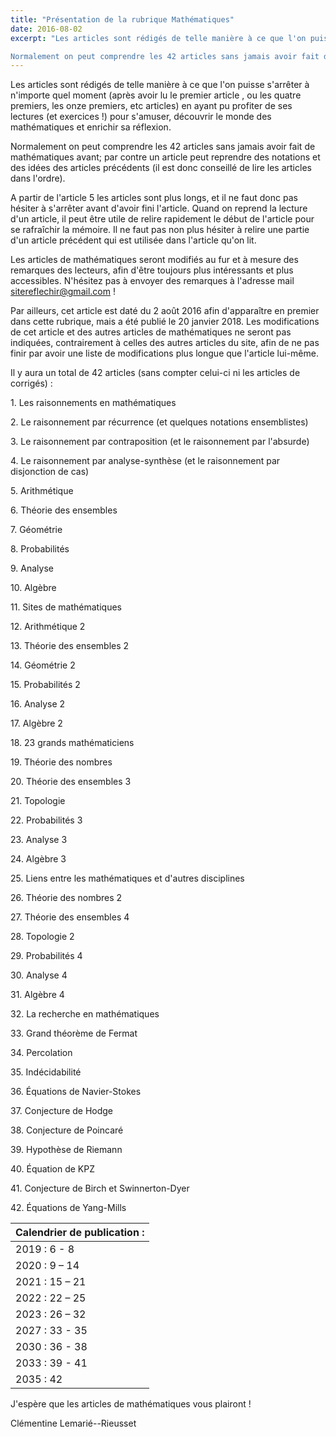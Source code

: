 ```yaml
---
title: "Présentation de la rubrique Mathématiques"
date: 2016-08-02
excerpt: "Les articles sont rédigés de telle manière à ce que l'on puisse s'arrêter à n'importe quel moment (après avoir lu le premier article , ou les quatre premiers, les onze premiers, etc articles) en ayant pu profiter de ses lectures (et exercices !) pour s'amuser, découvrir le monde des mathématiques et enrichir sa réflexion.

Normalement on peut comprendre les 42 articles sans jamais avoir fait de mathématiques avant; par contre un article peut reprendre des notations et des idées des articles précédents (il est donc conseillé de lire les articles dans l'ordre)..."
---
```


Les articles sont rédigés de telle manière à ce que l'on puisse s'arrêter à n'importe quel moment (après avoir lu le premier article , ou les quatre premiers, les onze premiers, etc articles) en ayant pu profiter de ses lectures (et exercices !) pour s'amuser, découvrir le monde des mathématiques et enrichir sa réflexion.

Normalement on peut comprendre les 42 articles sans jamais avoir fait de mathématiques avant; par contre un article peut reprendre des notations et des idées des articles précédents (il est donc conseillé de lire les articles dans l'ordre).

A partir de l'article 5 les articles sont plus longs, et il ne faut donc pas hésiter à s'arrêter avant d'avoir fini l'article. Quand on reprend la lecture d'un article, il peut être utile de relire rapidement le début de l'article pour se rafraîchir la mémoire. Il ne faut pas non plus hésiter à relire une partie d'un article précédent qui est utilisée dans l'article qu'on lit.

Les articles de mathématiques seront modifiés au fur et à mesure des remarques des lecteurs, afin d'être toujours plus intéressants et plus accessibles. N'hésitez pas à envoyer des remarques à l'adresse mail sitereflechir@gmail.com !

Par ailleurs, cet article est daté du 2 août 2016 afin d'apparaître en premier dans cette rubrique, mais a été publié le 20 janvier 2018. Les modifications de cet article et des autres articles de mathématiques ne seront pas indiquées, contrairement à celles des autres articles du site, afin de ne pas finir par avoir une liste de modifications plus longue que l'article lui-même.

Il y aura un total de 42 articles (sans compter celui-ci ni les articles de corrigés) :

<div class="list" markdown="1">
<p>1. Les raisonnements en mathématiques</p>

<p>2. Le raisonnement par récurrence (et quelques notations ensemblistes)</p>

<p>3. Le raisonnement par contraposition (et le raisonnement par l'absurde)</p>

<p>4. Le raisonnement par analyse-synthèse (et le raisonnement par disjonction de cas)</p>

<p>5. Arithmétique</p>

<p>6. Théorie des ensembles</p>

<p>7. Géométrie</p>

<p>8. Probabilités </p>

<p>9. Analyse</p>

<p>10. Algèbre</p>

<p>11. Sites de mathématiques</p>

<p>12. Arithmétique 2</p>

<p>13. Théorie des ensembles 2</p>

<p>14. Géométrie 2</p>

<p>15. Probabilités 2</p>

<p>16. Analyse 2</p>

<p>17. Algèbre 2</p>

<p>18. 23 grands mathématiciens</p>

<p>19. Théorie des nombres</p>

<p>20. Théorie des ensembles 3</p>

<p>21. Topologie</p>

<p>22. Probabilités 3</p>

<p>23. Analyse 3</p>

<p>24. Algèbre 3</p>

<p>25. Liens entre les mathématiques et d'autres disciplines</p>

<p>26. Théorie des nombres 2</p>

<p>27. Théorie des ensembles 4</p>

<p>28. Topologie 2</p>

<p>29. Probabilités 4</p>

<p>30. Analyse 4</p>

<p>31. Algèbre 4</p>

<p>32. La recherche en mathématiques</p>

<p>33. Grand théorème de Fermat</p>
  
<p>34. Percolation</p>

<p>35. Indécidabilité</p>

<p>36. Équations de Navier-Stokes</p>

<p>37. Conjecture de Hodge</p>

<p>38. Conjecture de Poincaré</p>

<p>39. Hypothèse de Riemann</p>

<p>40. Équation de KPZ</p>

<p>41. Conjecture de Birch et Swinnerton-Dyer</p>

<p>42. Équations de Yang-Mills</p>
</div>

| Calendrier de publication : | 
|-----------------------------|
| 2019 : 6 - 8 | 
| 2020 : 9 – 14 | 
| 2021 : 15 – 21 | 
| 2022 : 22 – 25 | 
| 2023 : 26 – 32 | 
| 2027 : 33 - 35 |
| 2030 : 36 - 38 |
| 2033 : 39 - 41 |
| 2035 : 42 |

J'espère que les articles de mathématiques vous plairont !

Clémentine Lemarié--Rieusset
